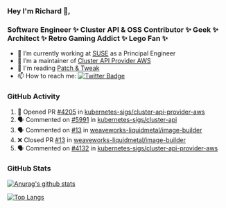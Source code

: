 ### Hey I'm Richard 👋, 

<h3 align="left">Software Engineer ✨ Cluster API & OSS Contributor ✨ Geek ✨ Architect ✨ Retro Gaming Addict ✨ Lego Fan ✨</h3>

- 🔭 I’m currently working at [SUSE](https://www.suse.com/) as a Principal Engineer
- 👯 I’m a maintainer of [Cluster API Provider AWS](https://github.com/kubernetes-sigs/cluster-api-provider-aws)
- 💬 I'm reading [Patch & Tweak](https://bjooks.com/products/patch-tweak-exploring-modular-synthesis)
- 📫 How to reach me: [![Twitter Badge](https://img.shields.io/badge/-@fruit_case-00acee?style=flat&logo=Twitter&logoColor=white)](https://twitter.com/intent/follow?screen_name=fruit_case "Follow on Twitter")

### GitHub Activity 

<!--START_SECTION:activity-->
1. 💪 Opened PR [#4205](https://github.com/kubernetes-sigs/cluster-api-provider-aws/pull/4205) in [kubernetes-sigs/cluster-api-provider-aws](https://github.com/kubernetes-sigs/cluster-api-provider-aws)
2. 🗣 Commented on [#5991](https://github.com/kubernetes-sigs/cluster-api/issues/5991) in [kubernetes-sigs/cluster-api](https://github.com/kubernetes-sigs/cluster-api)
3. 🗣 Commented on [#13](https://github.com/weaveworks-liquidmetal/image-builder/issues/13) in [weaveworks-liquidmetal/image-builder](https://github.com/weaveworks-liquidmetal/image-builder)
4. ❌ Closed PR [#13](https://github.com/weaveworks-liquidmetal/image-builder/pull/13) in [weaveworks-liquidmetal/image-builder](https://github.com/weaveworks-liquidmetal/image-builder)
5. 🗣 Commented on [#4132](https://github.com/kubernetes-sigs/cluster-api-provider-aws/issues/4132) in [kubernetes-sigs/cluster-api-provider-aws](https://github.com/kubernetes-sigs/cluster-api-provider-aws)
<!--END_SECTION:activity-->

### GitHub Stats

[![Anurag's github stats](https://github-readme-stats.vercel.app/api?username=richardcase&count_private=true&show_icons=true)](https://github.com/anuraghazra/github-readme-stats)

[![Top Langs](https://github-readme-stats.vercel.app/api/top-langs/?username=richardcase&hide=html&layout=compact)](https://github.com/anuraghazra/github-readme-stats)

